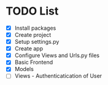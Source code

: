 # TODO List
- [X] Install packages
- [X] Create project
- [X] Setup settings.py
- [X] Create app
- [X] Configure Views and Urls.py files
- [X] Basic Frontend
- [X] Models
- [ ] Views - Authenticatication of User
